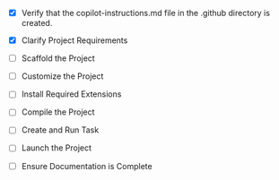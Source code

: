 <!-- Use this file to provide workspace-specific custom instructions to Copilot. For more details, visit https://code.visualstudio.com/docs/copilot/copilot-customization#_use-a-githubcopilotinstructionsmd-file -->
- [x] Verify that the copilot-instructions.md file in the .github directory is created.

- [x] Clarify Project Requirements
  <!-- Modern cake shop website with React TypeScript Next.js Tailwind CSS Framer Motion e-commerce functionality -->

- [ ] Scaffold the Project

- [ ] Customize the Project

- [ ] Install Required Extensions

- [ ] Compile the Project

- [ ] Create and Run Task

- [ ] Launch the Project

- [ ] Ensure Documentation is Complete
